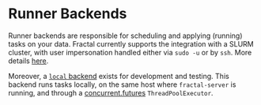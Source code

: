 # Runner Backends

Runner backends are responsible for scheduling and applying (running) tasks on your data. Fractal currently supports the integration with a SLURM cluster, with user impersonation handled either via `sudo -u` or by `ssh`. More details [here](slurm.md).

Moreover, a [`local` backend](local.md) exists for development and testing. This backend runs tasks locally, on the same host where `fractal-server` is running, and through a [concurrent.futures](https://docs.python.org/3/library/concurrent.futures.html) `ThreadPoolExecutor`.
